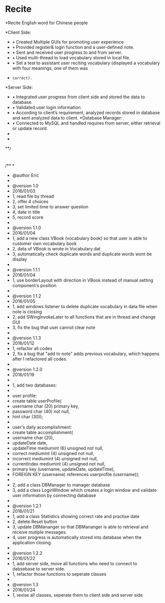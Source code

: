 # Recite

*Recite English word for Chinese people

*Client Side: 
*	• Created Multiple GUIs for promoting user experience 
*	• Provided register& login function and a user-defined note.
*	• Sent and received user progress to and from server. 
*	• Used multi-thread to load vocabulary stored in local file. 
*	• Set a test to assistant user reciting vocabulary (displayed a vocabulary with four meanings, one of them was    
*	  correct). 
*Server Side: 
*	• Integrated user progress from client side and stored the data to database.
*	• Validated user login information. 
*	• According to client’s requirement, analyzed records stored in database and sent analyzed data to client.
*Database Manager: 
*	• Connected to MySQL and handled requires from server, either retrieval or update record.
*
*
**/
#
/**
 * 
 * @author Eric
 * 
 * @version 1.0 
 * 2016/01/03
 * 1, read file by thread
 * 2, offer 4 choices
 * 3, set limited time to answer question
 * 4, date in title
 * 5, record score
 * 
 * @version 1.1.0
 * 2016/01/04
 * 1, add a new class VBook (vocabulary book) so that user is able to customer own vocabulary book
 * 2, data of VBook is wrote in Vocabulary.dat
 * 3, automatically check duplicate words and duplicate words wont be display 
 * 
 * @version 1.1.1
 * 2016/01/04
 * 1, use borderLayout with direction in VBook instead of manual setting component's position
 * 
 * @version 1.1.2
 * 2016/01/05
 * 1, add windows listener to delete duplicate vocabulary in data file when note is closing
 * 2, add SWingInvokeLater to all functions that are in thread and change GUI
 * 3, fix the bug that user cannot clear note
 * 
 * @version 1.1.3
 * 2016/01/12
 * 1, refactor all codes
 * 2, fix a bug that "add to note" adds previous vocabulary, which happens after I refactored all codes.
 * 
 * @version 1.2.0
 * 2016/01/19
 * 
 * 1, add two databases:
 * 
 * user profile:
 * create table userProfile( 
 * username char (20) primary key, 
 * password char (40) not null, 
 * hint char (30));
 * 
 * user's daily accomplishment: 
 * create table accomplishment( 
 * username char (20), 
 * updateDate date, 
 * updateTime mediumint (6) unsigned not null,
 * correct mediumint (4) unsigned not null, 
 * incorrect mediumint (4) unsigned not null, 
 * currentIndex mediumint (4) unsigned not null,
 * primary key (username, updateDate, updateTime),  
 * FOREIGN KEY (username) references userprofile (username));
 * 
 * 2, add a class DBManager to manager database
 * 3, add a class LoginWindow which creates a login window and validate user information by connecting database
 * 
 * @version 1.2.1
 * 2016/01/21
 * 1, add a class Statistics showing correct rate and practise date
 * 2, delete Reset button
 * 3, update DBMananger so that DBMananger is able to retrieval and receive mutiple messages.
 * 4, user progress is automatically stored into database when the application closing.
 *  
 *  @version 1.2.2
 *  2016/01/22
 *  1, add server side, move all functions who need to connect to dabsebase to server side. 
 *  1, refactor those functions to seperate classes
 *  
 *  @version 1.3
 *  2016/01/24
 *  1, revise all classes, seperate them to client side and server side
